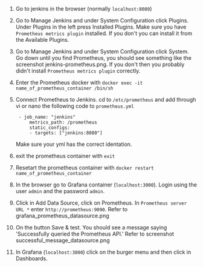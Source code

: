 
1. Go to jenkins in the browser (normally `localhost:8080`)
2. Go to Manage Jenkins and under System Configuration click Plugins. Under Plugins in the left press Installed Plugins. Make sure you have `Prometheus metrics plugin` installed. If you don't you can install it from the Available Plugins.
3. Go to Manage Jenkins and under System Configuration click System. Go down until you find Prometheus, you should see something like the screenshot jenkins-prometheus.png. If you don't then you probably didn't install `Prometheus metrics plugin` correctly.
4. Enter the Prometheus docker with `docker exec -it name_of_prometheus_container /bin/sh`
5. Connect Prometheus to Jenkins. cd to `/etc/prometheus` and add through vi or nano the following code to `prometheus.yml`

        - job_name: "jenkins"
            metrics_path: /prometheus
            static_configs:
            - targets: ["jenkins:8080"]
    Make sure your yml has the correct identation.
6. exit the prometheus container with `exit`
7. Resetart the prometheus container with `docker restart name_of_prometheus_container`
8. In the browser go to Grafana container (`localhost:3000`). Login using the user `admin` and the password `admin`. 
9. Click in Add Data Source, click on Prometheus. In `Prometheus server URL *` enter `http://prometheus:9090`. Refer to grafana_prometheus_datasource.png
10. On the button Save & test. You should see a message saying 'Successfully queried the Prometheus API.' Refer to screenshot successful_message_datasource.png
11. In Grafana (`localhost:3000`) click on the burger menu and then click in Dashboards.



